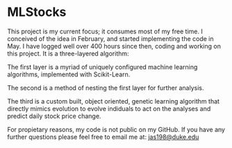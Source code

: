 # MLStocks

This project is my current focus; it consumes most of my free time. I conceived of the idea in February, and started implementing the code in May. I have logged well over 400 hours since then, coding and working on this project. It is a three-layered algorithm:

The first layer is a myriad of uniquely configured machine learning algorithms, implemented with Scikit-Learn.

The second is a method of nesting the first layer for further analysis.

The third is a custom built, object oriented, genetic learning algorithm that directly mimics evolution to evolve indiduals to act on the analyses and predict daily stock price change.

For propietary reasons, my code is not public on my GitHub. If you have any further questions please feel free to email me at:
jas198@duke.edu
